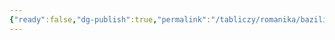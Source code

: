 ```yaml
---
{"ready":false,"dg-publish":true,"permalink":"/tabliczy/romanika/bazilika-sv-amvrosiya/","dgPassFrontmatter":true}
---
```



